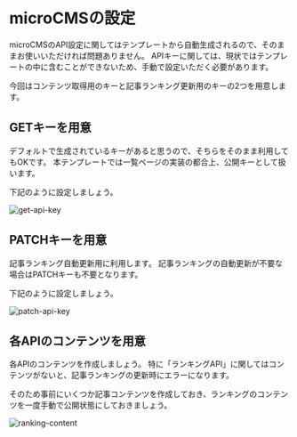 # microCMSの設定

microCMSのAPI設定に関してはテンプレートから自動生成されるので、そのままお使いいただければ問題ありません。
APIキーに関しては、現状ではテンプレートの中に含むことができないため、手動で設定いただく必要があります。

今回はコンテンツ取得用のキーと記事ランキング更新用のキーの2つを用意します。

## GETキーを用意
デフォルトで生成されているキーがあると思うので、そちらをそのまま利用してもOKです。
本テンプレートでは一覧ページの実装の都合上、公開キーとして扱います。

下記のように設定しましょう。

![get-api-key](https://github.com/microcmsio/nextjs-media-skeleton-template/assets/4659294/493e79b6-aa11-4c34-8bc8-a8d21c7fddb0)

## PATCHキーを用意
記事ランキング自動更新用に利用します。
記事ランキングの自動更新が不要な場合はPATCHキーも不要となります。

下記のように設定しましょう。

![patch-api-key](https://github.com/microcmsio/nextjs-media-skeleton-template/assets/4659294/2f350bae-63e7-403d-bef5-954cd6718513)

## 各APIのコンテンツを用意
各APIのコンテンツを作成しましょう。
特に「ランキングAPI」に関してはコンテンツがないと、記事ランキングの更新時にエラーになります。

そのため事前にいくつか記事コンテンツを作成しておき、ランキングのコンテンツを一度手動で公開状態にしておきましょう。

![ranking-content](https://github.com/microcmsio/nextjs-media-skeleton-template/assets/4659294/82282a62-a374-45e2-9e59-f2d983a1f870)
